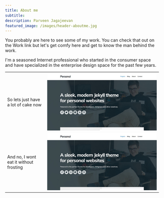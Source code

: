 ```yaml
---
title: About me
subtitle: 
description: Parveen Jagajeevan
featured_image: /images/header-aboutme.jpg
---
```


You probably are here to see some of my work. You can check that out on the Work link but let's get comfy here and get to know the man behind the work.

I'm a seasoned Internet professional who started in the consumer space and have specialized in the enterprise design space for the past few years.

<table>

<tr>
<td>So lets just have a lot of cake now</td>
<td><img src="images/social.jpg"> </td>
</tr>

<tr>
<td>And no, I wont eat it without frosting </td>
<td><img src="images/social.jpg"> </td>
</tr>

</table>